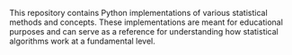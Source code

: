 This repository contains Python implementations of various statistical methods and concepts. These implementations are meant for educational purposes and can serve as a reference for understanding how statistical algorithms work at a fundamental level.
